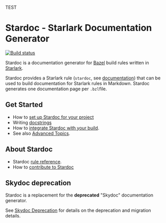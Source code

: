 TEST

# Stardoc - Starlark Documentation Generator

[![Build status](https://badge.buildkite.com/d8594eb71e4869c792cce22428b08e03b345f9c65dc603d70b.svg?branch=master)](https://buildkite.com/bazel/stardoc)

Stardoc is a documentation generator for [Bazel](https://bazel.build) build rules
written in [Starlark](https://bazel.build/docs/skylark/index.html).

Stardoc provides a Starlark rule (`stardoc`, see [documentation](docs/stardoc_rule.md)) that can
be used to build documentation for Starlark rules in Markdown. Stardoc generates one documentation
page per `.bzl`file.

## Get Started

* How to [set up Stardoc for your project](docs/getting_started_stardoc.md)
* Writing [docstrings](docs/writing_stardoc.md)
* How to [integrate Stardoc with your build](docs/generating_stardoc.md).
* See also [Advanced Topics](docs/advanced_stardoc_usage.md).

## About Stardoc

* Stardoc [rule reference](docs/stardoc_rule.md).
* How to [contribute to Stardoc](docs/contributing.md)

## Skydoc deprecation

Stardoc is a replacement for the **deprecated** "Skydoc" documentation generator.

See [Skydoc Deprecation](docs/skydoc_deprecation.md) for
details on the deprecation and migration details.

